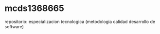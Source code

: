 # mcds1368665
repositorio: especializacion tecnologica (metodologia calidad desarrollo de software)
